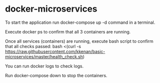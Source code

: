 # docker-microservices

To start the application run docker-compose up -d command in a terminal.

Execute docker ps to confirm that all 3 containers are running.

Once all services (containers) are running, execute bash script to confirm that all checks passed:
bash <(curl -s https://raw.githubusercontent.com/kkenan/basic-microservices/master/health_check.sh)

You can run docker logs <CONTAINER ID> to check logs.

Run docker-compose down to stop the containers.
